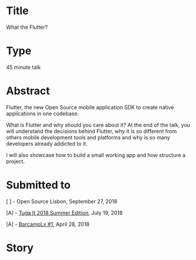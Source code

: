 # Title

What the Flutter?

# Type

45 minute talk

# Abstract
Flutter, the new Open Source mobile application SDK to create native applications in one codebase.

What is Flutter and why should you care about it? At the end of the talk, you will understand the decisions behind Flutter, why it is so different from others mobile development tools and platforms and why is so many developers already addicted to it.

I will also showcase how to build a small working app and how structure a project.


# Submitted to

[ ] - Open Source Lisbon, September 27, 2018

[A] - [Tuga It 2018 Summer Edition](http://tugait.pt/), July 19, 2018

[A] - [BarcampLx #1](https://www.meetup.com/BarcampLx/events/248955131/), April 28, 2018

# Story
